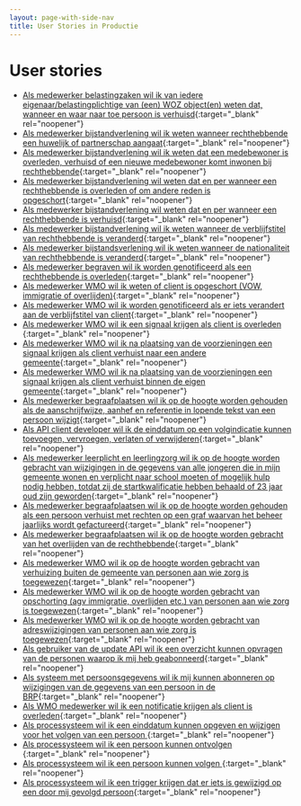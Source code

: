 ```yaml
---
layout: page-with-side-nav
title: User Stories in Productie
---
```


# User stories

- [Als medewerker belastingzaken wil ik van iedere eigenaar/belastingplichtige van (een) WOZ object(en) weten dat, wanneer en waar naar toe persoon is verhuisd](https://github.com/VNG-Realisatie/Haal-Centraal-BRP-Update-API/issues/75){:target="_blank" rel="noopener"}
- [Als medewerker bijstandverlening wil ik weten wanneer rechthebbende een huwelijk of partnerschap aangaat](https://github.com/VNG-Realisatie/Haal-Centraal-BRP-Update-API/issues/72){:target="_blank" rel="noopener"}
- [Als medewerker bijstandverlening wil ik weten dat een medebewoner is overleden, verhuisd of een nieuwe medebewoner komt inwonen bij rechthebbende](https://github.com/VNG-Realisatie/Haal-Centraal-BRP-Update-API/issues/71){:target="_blank" rel="noopener"}
- [Als medewerker bijstandverlening wil weten dat en per wanneer een rechthebbende is overleden of om andere reden is opgeschort](https://github.com/VNG-Realisatie/Haal-Centraal-BRP-Update-API/issues/70){:target="_blank" rel="noopener"}
- [Als medewerker bijstandverlening wil weten dat en per wanneer een rechthebbende is verhuisd](https://github.com/VNG-Realisatie/Haal-Centraal-BRP-Update-API/issues/69){:target="_blank" rel="noopener"}
- [Als medewerker bijstandverlening wil ik weten wanneer de verblijfstitel van rechthebbende is veranderd](https://github.com/VNG-Realisatie/Haal-Centraal-BRP-Update-API/issues/68){:target="_blank" rel="noopener"}
- [Als medewerker bijstandsverlening wil ik weten wanneer de nationaliteit van rechthebbende is veranderd](https://github.com/VNG-Realisatie/Haal-Centraal-BRP-Update-API/issues/67){:target="_blank" rel="noopener"}
- [Als medewerker begraven wil ik worden genotificeerd als een rechthebbende is overleden](https://github.com/VNG-Realisatie/Haal-Centraal-BRP-Update-API/issues/60){:target="_blank" rel="noopener"}
- [Als medewerker WMO wil ik weten of client is opgeschort (VOW, immigratie of overlijden)](https://github.com/VNG-Realisatie/Haal-Centraal-BRP-Update-API/issues/47){:target="_blank" rel="noopener"}
- [Als medewerker WMO wil ik worden genotificeerd als er iets verandert aan de verblijfstitel van client](https://github.com/VNG-Realisatie/Haal-Centraal-BRP-Update-API/issues/48){:target="_blank" rel="noopener"}
- [Als medewerker WMO wil ik een signaal krijgen als client is overleden ](https://github.com/VNG-Realisatie/Haal-Centraal-BRP-Update-API/issues/49){:target="_blank" rel="noopener"}
- [Als medewerker WMO wil ik na plaatsing van de voorzieningen een signaal krijgen als client verhuist naar een andere gemeente](https://github.com/VNG-Realisatie/Haal-Centraal-BRP-Update-API/issues/50){:target="_blank" rel="noopener"}
- [Als medewerker WMO wil ik na plaatsing van de voorzieningen een signaal krijgen als client verhuist binnen de eigen gemeente](https://github.com/VNG-Realisatie/Haal-Centraal-BRP-Update-API/issues/51){:target="_blank" rel="noopener"}
- [Als medewerker begraafplaatsen wil ik op de hoogte worden gehouden als de aanschrijfwijze, aanhef en referentie in lopende tekst van een persoon wijzigt](https://github.com/VNG-Realisatie/Haal-Centraal-BRP-Update-API/issues/29){:target="_blank" rel="noopener"}
- [Als API client developer wil ik de einddatum op een volgindicatie kunnen toevoegen, vervroegen, verlaten of verwijderen](https://github.com/VNG-Realisatie/Haal-Centraal-BRP-Update-API/issues/20){:target="_blank" rel="noopener"}
- [Als medewerker leerplicht en leerlingzorg wil ik op de hoogte worden gebracht van wijzigingen in de gegevens van alle jongeren die in mijn gemeente wonen en verplicht naar school moeten of mogelijk hulp nodig hebben, totdat zij de startkwalificatie hebben behaald of 23 jaar oud zijn geworden](https://github.com/VNG-Realisatie/Haal-Centraal-BRP-Update-API/issues/13){:target="_blank" rel="noopener"}
- [Als medewerker begraafplaatsen wil ik op de hoogte worden gehouden als een persoon verhuist met rechten op een graf waarvan het beheer jaarlijks wordt gefactureerd](https://github.com/VNG-Realisatie/Haal-Centraal-BRP-Update-API/issues/12){:target="_blank" rel="noopener"}
- [Als medewerker begraafplaatsen wil ik op de hoogte worden gebracht van het overlijden van de rechthebbende](https://github.com/VNG-Realisatie/Haal-Centraal-BRP-Update-API/issues/11){:target="_blank" rel="noopener"}
- [Als medewerker WMO wil ik op de hoogte worden gebracht van verhuizing buiten de gemeente van personen aan wie zorg is toegewezen](https://github.com/VNG-Realisatie/Haal-Centraal-BRP-Update-API/issues/9){:target="_blank" rel="noopener"}
- [Als medewerker WMO wil ik op de hoogte worden gebracht van opschorting (agv immigratie, overlijden etc.) van personen aan wie zorg is toegewezen](https://github.com/VNG-Realisatie/Haal-Centraal-BRP-Update-API/issues/8){:target="_blank" rel="noopener"}
- [Als medewerker WMO wil ik op de hoogte worden gebracht van adreswijzigingen van personen aan wie zorg is toegewezen](https://github.com/VNG-Realisatie/Haal-Centraal-BRP-Update-API/issues/7){:target="_blank" rel="noopener"}
- [Als gebruiker van de update API wil ik een overzicht kunnen opvragen van de personen waarop ik mij heb geabonneerd](https://github.com/VNG-Realisatie/Haal-Centraal-BRP-Update-API/issues/3){:target="_blank" rel="noopener"}
- [Als systeem met persoonsgegevens wil ik mij kunnen abonneren op wijzigingen van de gegevens van een persoon  in de BRP](https://github.com/VNG-Realisatie/Haal-Centraal-BRP-Update-API/issues/1){:target="_blank" rel="noopener"}
- [Als WMO medewerker wil ik een notificatie krijgen als client is overleden](https://github.com/VNG-Realisatie/Haal-Centraal-BRP-Update-API/issues/54){:target="_blank" rel="noopener"}
- [Als processysteem wil ik een einddatum kunnen opgeven en wijzigen voor het volgen van een persoon  ](https://github.com/VNG-Realisatie/Haal-Centraal-BRP-Update-API/issues/31){:target="_blank" rel="noopener"}
- [Als processysteem wil ik een persoon kunnen ontvolgen ](https://github.com/VNG-Realisatie/Haal-Centraal-BRP-Update-API/issues/34){:target="_blank" rel="noopener"}
- [Als processysteem wil ik een persoon kunnen volgen ](https://github.com/VNG-Realisatie/Haal-Centraal-BRP-Update-API/issues/35){:target="_blank" rel="noopener"}
- [Als processysteem wil ik een trigger krijgen dat er iets is gewijzigd op een door mij gevolgd persoon](https://github.com/VNG-Realisatie/Haal-Centraal-BRP-Update-API/issues/36){:target="_blank" rel="noopener"}

